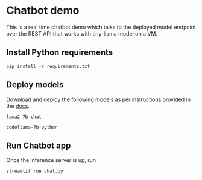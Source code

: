 # Chatbot demo

This is a real time chatbot demo which talks to the deployed model endpoint over the REST API that works with tiny-llama model on a VM. 

## Install Python requirements

    pip install -r requirements.txt

## Deploy models

Download and deploy the following models as per instructions provided in the [docs](https://opendocs.nutanix.com/gpt-in-a-box/overview/). 

    lama2-7b-chat
    
    codellama-7b-python

## Run Chatbot app

Once the inference server is up, run

    streamlit run chat.py
